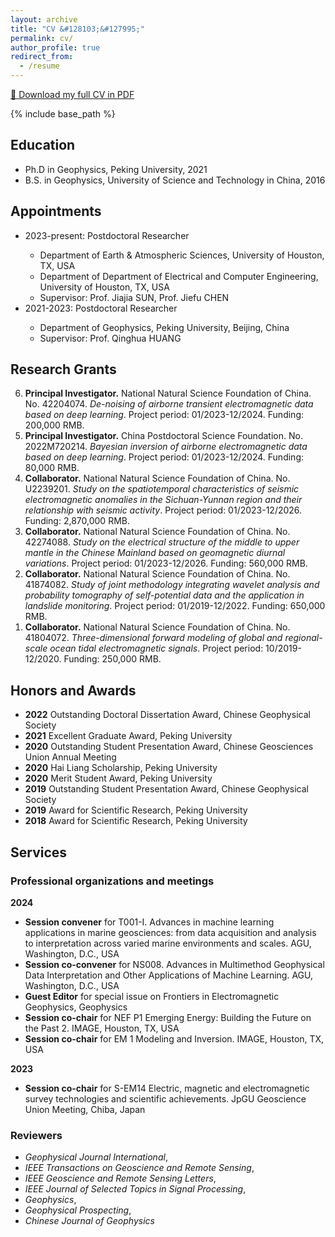 ```yaml
---
layout: archive
title: "CV &#128103;&#127995;"
permalink: cv/
author_profile: true
redirect_from:
  - /resume
---
```

<a href="../files/CV-Sihong Wu.pdf" target="_blank" rel="noopener noreferrer">&#128196; Download my full CV in PDF</a>

{% include base_path %}
<h2>Education</h2>
<ul>
<li>Ph.D in Geophysics, Peking University, 2021</li>
<li>B.S. in Geophysics, University of Science and Technology in China, 2016</li>
</ul>

<h2>Appointments</h2>
<ul>
<li>2023-present: Postdoctoral Researcher</li>
  <ul>
  <li>Department of Earth & Atmospheric Sciences, University of Houston, TX, USA</li>
  <li>Department of Department of Electrical and Computer Engineering, University of Houston, TX, USA</li>
  <li>Supervisor: Prof. Jiajia SUN, Prof. Jiefu CHEN</li>
  </ul>
<li>2021-2023: Postdoctoral Researcher</li>
  <ul>
  <li>Department of Geophysics, Peking University, Beijing, China</li>
  <li>Supervisor: Prof. Qinghua HUANG</li>
  </ul>
</ul>

<h2>Research Grants</h2>
<ol reversed>
<li><strong>Principal Investigator.</strong> National Natural Science Foundation of China. No. 42204074. <i>De-noising of airborne transient electromagnetic data based on deep learning</i>. Project period: 01/2023-12/2024. Funding: 200,000 RMB.</li>
<li><strong>Principal Investigator.</strong> China Postdoctoral Science Foundation. No. 2022M720214. <i>Bayesian inversion of airborne electromagnetic data based on deep learning</i>. Project period: 01/2023-12/2024. Funding: 80,000 RMB.</li>
<li><strong>Collaborator.</strong> National Natural Science Foundation of China. No. U2239201. <i>Study on the spatiotemporal characteristics of seismic electromagnetic anomalies in the Sichuan-Yunnan region and their relationship with seismic activity</i>. Project period: 01/2023-12/2026. Funding: 2,870,000 RMB.</li>
<li><strong>Collaborator.</strong> National Natural Science Foundation of China. No. 42274088. <i>Study on the electrical structure of the middle to upper mantle in the Chinese Mainland based on geomagnetic diurnal variations</i>. Project period: 01/2023-12/2026. Funding: 560,000 RMB.</li>
<li><strong>Collaborator.</strong> National Natural Science Foundation of China. No. 41874082. <i>Study of joint methodology integrating wavelet analysis and probability tomography of self-potential data and the application in landslide monitoring</i>. Project period: 01/2019-12/2022. Funding: 650,000 RMB.</li>
<li><strong>Collaborator.</strong> National Natural Science Foundation of China. No. 41804072. <i>Three-dimensional forward modeling of global and regional-scale ocean tidal electromagnetic signals</i>. Project period: 10/2019-12/2020. Funding: 250,000 RMB.</li>
</ol>

<h2>Honors and Awards</h2>
<ul>
<li><strong>2022</strong>	Outstanding Doctoral Dissertation Award, Chinese Geophysical Society</li>
<li><strong>2021</strong>	Excellent Graduate Award, Peking University</li>
<li><strong>2020</strong>	Outstanding Student Presentation Award, Chinese Geosciences Union Annual Meeting</li>
<li><strong>2020</strong>	Hai Liang Scholarship, Peking University</li>
<li><strong>2020</strong>	Merit Student Award, Peking University</li>
<li><strong>2019</strong>	Outstanding Student Presentation Award, Chinese Geophysical Society</li>
<li><strong>2019</strong>	Award for Scientific Research, Peking University</li>
<li><strong>2018</strong>	Award for Scientific Research, Peking University</li>
</ul>


<h2>Services</h2>
<h3>Professional organizations and meetings</h3>
<strong>2024</strong>
<ul>
<li><strong>Session convener</strong> for T001-I. Advances in machine learning applications in marine geosciences: from data acquisition and analysis to interpretation across varied marine environments and scales. AGU, Washington, D.C., USA</li>
<li><strong>Session co-convener</strong> for NS008. Advances in Multimethod Geophysical Data Interpretation and Other Applications of Machine Learning. AGU, Washington, D.C., USA</li>
<li><strong>Guest Editor</strong> for special issue on Frontiers in Electromagnetic Geophysics, Geophysics</li>
<li><strong>Session co-chair</strong> for NEF P1 Emerging Energy: Building the Future on the Past 2. IMAGE, Houston, TX, USA</li>
<li><strong>Session co-chair</strong> for EM 1 Modeling and Inversion. IMAGE, Houston, TX, USA</li>
</ul>
<strong>2023</strong>
<ul>
<li><strong>Session co-chair</strong> for S-EM14 Electric, magnetic and electromagnetic survey technologies and scientific achievements. JpGU Geoscience Union Meeting, Chiba, Japan</li>
</ul>

<h3>Reviewers</h3>
<ul>
<li><i>Geophysical Journal International</i>,</li>
<li><i>IEEE Transactions on Geoscience and Remote Sensing</i>,</li>
<li><i>IEEE Geoscience and Remote Sensing Letters</i>,</li>
<li><i>IEEE Journal of Selected Topics in Signal Processing</i>,</li>
<li><i>Geophysics</i>,</li>
<li><i>Geophysical Prospecting</i>,</li>
<li><i>Chinese Journal of Geophysics</i></li>
</ul>

